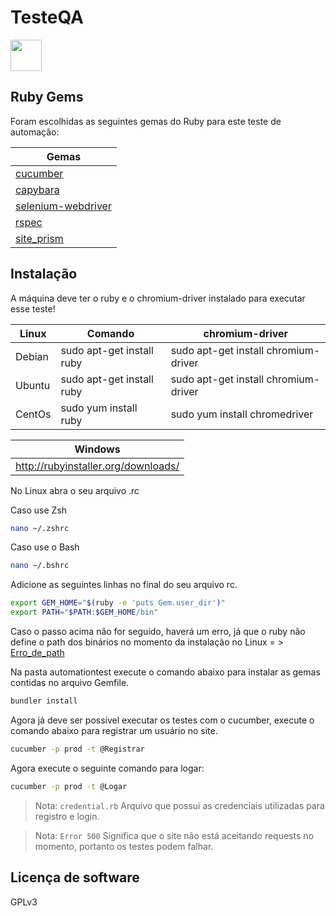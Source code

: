 # TesteQA

<img src="https://cdn-icons-png.flaticon.com/512/919/919842.png" width="50" height="50">

## Ruby Gems

Foram escolhidas as seguintes gemas do Ruby para este teste de automação:

| Gemas |
| ------ |
| [cucumber](https://rubygems.org/gems/cucumber)|
| [capybara](https://rubygems.org/gems/capybara)|
| [selenium-webdriver](https://rubygems.org/gems/selenium-webdriver)|
| [rspec](https://rubygems.org/gems/rspec)|
| [site_prism](https://rubygems.org/gems/site_prism)|


## Instalação

A máquina deve ter o ruby e o chromium-driver instalado para executar esse teste!

| Linux | Comando | chromium-driver |
| ------ | ------ |------ |
| Debian    |sudo apt-get install ruby|sudo apt-get install chromium-driver|
| Ubuntu    |sudo apt-get install ruby|sudo apt-get install chromium-driver|
| CentOs    |sudo yum install ruby|sudo yum install chromedriver|

| Windows  |
|-------|
|http://rubyinstaller.org/downloads/|

No Linux abra o seu arquivo .rc

Caso use Zsh
```sh
nano ~/.zshrc
```
Caso use o Bash
```sh
nano ~/.bshrc
```
Adicione as seguintes linhas no final do seu arquivo rc.
```sh
export GEM_HOME="$(ruby -e 'puts Gem.user_dir')"
export PATH="$PATH:$GEM_HOME/bin"
```

Caso o passo acima não for seguido, haverá um erro, já que o ruby não define o path dos binários no momento da instalação no Linux = > [Erro_de_path](https://stackoverflow.com/questions/53979362/you-dont-have-path-in-your-path-gem-executables-will-not-run-while-using)



Na pasta automationtest execute o comando abaixo para instalar as gemas contidas no arquivo Gemfile.

```sh
bundler install
```

Agora já deve ser possível executar os testes com o cucumber, execute o comando abaixo para registrar um usuário no site.

```sh
cucumber -p prod -t @Registrar
```

Agora execute o seguinte comando para logar:

```sh
cucumber -p prod -t @Logar
```



> Nota: `credential.rb` Arquivo que possui as credenciais utilizadas para registro e login.


> Nota: `Error 500` Significa que o site não está aceitando requests no momento, portanto os testes podem falhar.



## Licença de software
GPLv3
